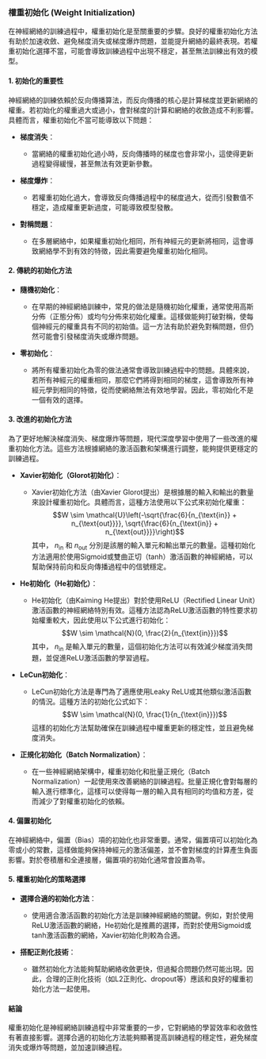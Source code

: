 ### 權重初始化 (Weight Initialization)

在神經網絡的訓練過程中，權重初始化是至關重要的步驟。良好的權重初始化方法有助於加速收斂、避免梯度消失或梯度爆炸問題，並能提升網絡的最終表現。若權重初始化選擇不當，可能會導致訓練過程中出現不穩定，甚至無法訓練出有效的模型。

#### 1. 初始化的重要性

神經網絡的訓練依賴於反向傳播算法，而反向傳播的核心是計算梯度並更新網絡的權重。若初始化的權重過大或過小，會對梯度的計算和網絡的收斂造成不利影響。具體而言，權重初始化不當可能導致以下問題：

- **梯度消失**：
  - 當網絡的權重初始化過小時，反向傳播時的梯度也會非常小，這使得更新過程變得緩慢，甚至無法有效更新參數。
  
- **梯度爆炸**：
  - 若權重初始化過大，會導致反向傳播過程中的梯度過大，從而引發數值不穩定，造成權重更新過度，可能導致模型發散。

- **對稱問題**：
  - 在多層網絡中，如果權重初始化相同，所有神經元的更新將相同，這會導致網絡學不到有效的特徵，因此需要避免權重初始化相同。

#### 2. 傳統的初始化方法

- **隨機初始化**：
  - 在早期的神經網絡訓練中，常見的做法是隨機初始化權重，通常使用高斯分佈（正態分佈）或均勻分佈來初始化權重。這樣做能夠打破對稱，使每個神經元的權重具有不同的初始值。這一方法有助於避免對稱問題，但仍然可能會引發梯度消失或爆炸問題。

- **零初始化**：
  - 將所有權重初始化為零的做法通常會導致訓練過程中的問題。具體來說，若所有神經元的權重相同，那麼它們將得到相同的梯度，這會導致所有神經元學到相同的特徵，從而使網絡無法有效地學習。因此，零初始化不是一個有效的選擇。

#### 3. 改進的初始化方法

為了更好地解決梯度消失、梯度爆炸等問題，現代深度學習中使用了一些改進的權重初始化方法。這些方法根據網絡的激活函數和架構進行調整，能夠提供更穩定的訓練過程。

- **Xavier初始化（Glorot初始化）**：
  - Xavier初始化方法（由Xavier Glorot提出）是根據層的輸入和輸出的數量來設計權重初始化。具體而言，這種方法使用以下公式來初始化權重：
    $$W \sim \mathcal{U}\left(-\sqrt{\frac{6}{n_{\text{in}} + n_{\text{out}}}}, \sqrt{\frac{6}{n_{\text{in}} + n_{\text{out}}}}\right)$$
    其中， $`n_{\text{in}}`$ 和 $`n_{\text{out}}`$ 分別是該層的輸入單元和輸出單元的數量。這種初始化方法適用於使用Sigmoid或雙曲正切（tanh）激活函數的神經網絡，可以幫助保持前向和反向傳播過程中的信號穩定。

- **He初始化（He初始化）**：
  - He初始化（由Kaiming He提出）對於使用ReLU（Rectified Linear Unit）激活函數的神經網絡特別有效。這種方法認為ReLU激活函數的特性要求初始權重較大，因此使用以下公式進行初始化：
    $$W \sim \mathcal{N}(0, \frac{2}{n_{\text{in}}})$$
    其中， $`n_{\text{in}}`$ 是輸入單元的數量，這個初始化方法可以有效減少梯度消失問題，並促進ReLU激活函數的學習過程。

- **LeCun初始化**：
  - LeCun初始化方法是專門為了適應使用Leaky ReLU或其他類似激活函數的情況。這種方法的初始化公式如下：
    $$W \sim \mathcal{N}(0, \frac{1}{n_{\text{in}}})$$
    這樣的初始化方法幫助確保在訓練過程中權重更新的穩定性，並且避免梯度消失。

- **正規化初始化（Batch Normalization）**：
  - 在一些神經網絡架構中，權重初始化和批量正規化（Batch Normalization）一起使用來改善網絡的訓練過程。批量正規化會對每層的輸入進行標準化，這樣可以使得每一層的輸入具有相同的均值和方差，從而減少了對權重初始化的依賴。

#### 4. 偏置初始化

在神經網絡中，偏置（Bias）項的初始化也非常重要。通常，偏置項可以初始化為零或小的常數，這樣做能夠保持神經元的激活偏差，並不會對梯度的計算產生負面影響。對於卷積層和全連接層，偏置項的初始化通常會設置為零。

#### 5. 權重初始化的策略選擇

- **選擇合適的初始化方法**：
  - 使用適合激活函數的初始化方法是訓練神經網絡的關鍵。例如，對於使用ReLU激活函數的網絡，He初始化是推薦的選擇，而對於使用Sigmoid或tanh激活函數的網絡，Xavier初始化則較為合適。

- **搭配正則化技術**：
  - 雖然初始化方法能夠幫助網絡收斂更快，但過擬合問題仍然可能出現。因此，合理的正則化技術（如L2正則化、dropout等）應該和良好的權重初始化方法一起使用。

#### 結論

權重初始化是神經網絡訓練過程中非常重要的一步，它對網絡的學習效率和收斂性有著直接影響。選擇合適的初始化方法能夠顯著提高訓練過程的穩定性，避免梯度消失或爆炸等問題，並加速訓練過程。